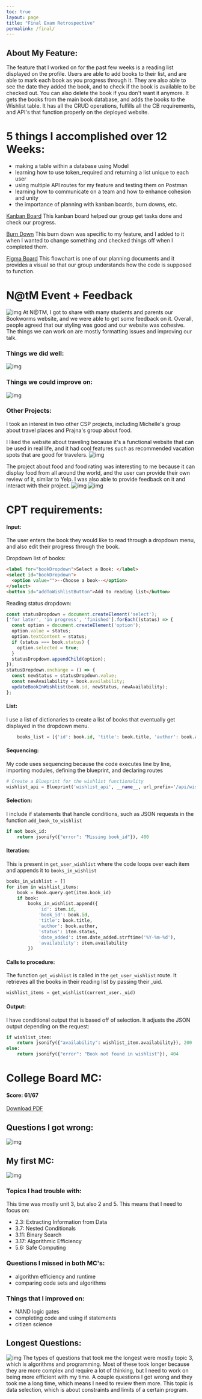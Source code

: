 ```yaml
---
toc: true
layout: page
title: "Final Exam Retrospective"
permalink: /final/
---
```


## About My Feature:
The feature that I worked on for the past few weeks is a reading list displayed on the profile. Users are able to add books to their list, and are able to mark each book as you progress through it. They are also able to see the date they added the book, and to check if the book is available to be checked out. You can also delete the book if you don't want it anymore. It gets the books from the main book database, and adds the books to the Wishlist table. It has all the CRUD operations, fulfills all the CB requirements, and API's that function properly on the deployed website.

# 5 things I accomplished over 12 Weeks:
- making a table within a database using Model
- learning how to use token_required and returning a list unique to each user
- using multiple API routes for my feature and testing them on Postman
- learning how to communicate on a team and how to enhance cohesion and unity
- the importance of planning with kanban boards, burn downs, etc.

[Kanban Board](https://github.com/users/gabrielac07/projects/2)
This kanban board helped our group get tasks done and check our progress.

[Burn Down](https://github.com/gabrielac07/bookworms/issues/2) 
This burn down was specific to my feature, and I added to it when I wanted to change something and checked things off when I completed them.

[Figma Board](https://www.figma.com/board/ffwEjQVQMWAX5a4YbyKMuW/Bookworms-planning?node-id=0-1&p=f)
This flowchart is one of our planning documents and it provides a visual so that our group understands how the code is supposed to function.

# N@tM Event + Feedback
![img](../images/natm_selfie.jpg)
At N@TM, I got to share with many students and parents our Bookworms website, and we were able to get some feedback on it. Overall, people agreed that our styling was good and our website was cohesive. The things we can work on are mostly formatting issues and improving our talk.
### Things we did well:
![img](../images/natm_positives.png)
### Things we could improve on:
![img](../images/natm_improvements.png)

### Other Projects:
I took an interest in two other CSP projects, including Michelle's group about travel places and Prajna's group about food.

I liked the website about traveling because it's a functional website that can be used in real life, and it had cool features such as recommended vacation spots that are good for travelers.
![img](../images/natm_places.jpg)

The project about food and food rating was interesting to me because it can display food from all around the world, and the user can provide their own review of it, similar to Yelp. I was also able to provide feedback on it and interact with their project.
![img](../images/natm_food.jpg)
![img](../images/natm_feedback.jpg)

# CPT requirements:

#### Input:
 The user enters the book they would like to read through a dropdown menu, and also edit their progress through the book.

Dropdown list of books:
```html
<label for="bookDropdown">Select a Book: </label>
<select id="bookDropdown">
  <option value="">--Choose a book--</option>
</select>
<button id="addToWishlistButton">Add to reading list</button>
```

Reading status dropdown:
```javascript
const statusDropdown = document.createElement('select');
['for later', 'in progress', 'finished'].forEach((status) => {
  const option = document.createElement('option');
  option.value = status;
  option.textContent = status;
  if (status === book.status) {
    option.selected = true;
  }
  statusDropdown.appendChild(option);
});
statusDropdown.onchange = () => {
  const newStatus = statusDropdown.value;
  const newAvailability = book.availability;
  updateBookInWishlist(book.id, newStatus, newAvailability);
};
```

#### List: 
I use a list of dictionaries to create a list of books that eventually get displayed in the dropdown menu.

```python
    books_list = [{'id': book.id, 'title': book.title, 'author': book.author} for book in books]
```
 #### Sequencing:
 My code uses sequencing because the code executes line by line, importing modules, defining the blueprint, and declaring routes

 ```python
 # Create a Blueprint for the wishlist functionality
wishlist_api = Blueprint('wishlist_api', __name__, url_prefix='/api/wishlist')
```

#### Selection: 
I include if statements that handle conditions, such as JSON requests in the function `add_book_to_wishlist`

```python
if not book_id:
    return jsonify({"error": "Missing book_id"}), 400
```

#### Iteration: 
This is present in `get_user_wishlist` where the code loops over each item and appends it to `books_in_wishlist`

```python
books_in_wishlist = []
for item in wishlist_items:
    book = Book.query.get(item.book_id)
    if book:
        books_in_wishlist.append({
            'id': item.id,
            'book_id': book.id,
            'title': book.title,
            'author': book.author,
            'status': item.status,
            'date_added': item.date_added.strftime('%Y-%m-%d'),
            'availability': item.availability
        })
```
#### Calls to procedure: 
The function `get_wishlist` is called in the `get_user_wishlist` route. It retrieves all the books in their reading list by passing their _uid.

```python
wishlist_items = get_wishlist(current_user._uid)
```

#### Output:
I have conditional output that is based off of selection. It adjusts the JSON output depending on the request:

```python
if wishlist_item:
    return jsonify({"availability": wishlist_item.availability}), 200
else:
    return jsonify({"error": "Book not found in wishlist"}), 404
```

# College Board MC:
#### Score: 61/67
[Download PDF](../images/mc_topics.pdf)

## Questions I got wrong:
![img](../images/mc_results.png)
## My first MC:
![img](../images/mc_results.png)
### Topics I had trouble with:
This time was mostly unit 3, but also 2 and 5. This means that I need to focus on:
- 2.3: Extracting Information from Data
- 3.7: Nested Conditionals
- 3.11: Binary Search
- 3.17: Algorithmic Efficiency
- 5.6: Safe Computing

### Questions I missed in both MC's:
- algorithm efficiency and runtime
- comparing code sets and algorithms
### Things that I improved on:
- NAND logic gates
- completing code and using if statements
- citizen science
## Longest Questions:
![img](../images/mc_time.png)
The types of questions that took me the longest were mostly topic 3, which is algorithms and programming. Most of these took longer because they are more complex and require a lot of thinking, but I need to work on being more efficient with my time. A couple questions I got wrong and they took me a long time, which means I need to review them more. This topic is data selection, which is about constraints and limits of a certain program. 






